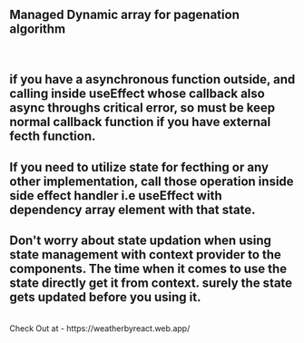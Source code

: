 ## Managed Dynamic array for pagenation algorithm
<br>

## if you have a asynchronous function outside, and calling inside useEffect whose callback also async throughs critical error, so must be keep normal callback function if you have external fecth function.

## If you need to utilize state for fecthing or any other implementation, call those operation inside side effect handler i.e useEffect with dependency array element with that state.

## Don't worry about state updation when using state management with context provider to the components. The time when it comes to use the state directly get it from context. surely the state gets updated before you using it.
<br>
Check Out at - https://weatherbyreact.web.app/

